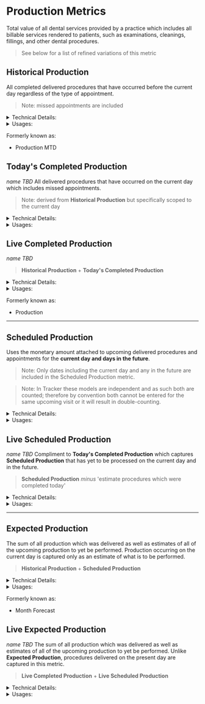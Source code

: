 # Production Metrics

Total value of all dental services provided by a practice which includes all billable services rendered to patients, such as examinations, cleanings, fillings, and other dental procedures.

> See below for a list of refined variations of this metric

## Historical Production
All completed delivered procedures that have occurred before the current day regardless of the type of appointment.

> Note: missed appointments are included

<details>
<summary>Technical Details:</summary>

* DeliveredProcedure
  * entryDate must be prior to the current day
  * deletedAt must be null
  * isCompleted must be true
    * `EXCEPTION: Tracker prior to 3.21.0 does not reliably set isCompleted and therefore must be ignored from consideration`
  * in rare cases when duplicate entries exist for one pmsId, then the maximum totalAmount present across those records is used in the evaluation
  * `Note: isDeletedFromPms is not evaluated at this point`
</details>

<details>
  <summary>Usages:</summary>

### Dashboard
* 30 Days Average
### Reporting
* Production (Huron only so far)
  * Total Production
  * Practice Production by Type
    * Total Production (segregated by type)
  * Practitioner Production 
    * Total Production (segregated by practitioner)
* Practice Performance 
  * Billed Production
* Provider Performance
  * Billed Production

</details>

Formerly known as:
* Production MTD

## Today's Completed Production
_name TBD_
All delivered procedures that have occurred on the current day which includes missed appointments.

> Note: derived from **Historical Production** but specifically scoped to the current day

<details>
<summary>Technical Details:</summary>

* DeliveredProcedure
  * see definition in **Historical Production** except:
    * entryDate must be the current day
</details>

<details>
  <summary>Usages:</summary>

#### Dashboard
* Today's Billed Production
#### Reporting

</details>

## Live Completed Production
_name TBD_
> **Historical Production** + **Today's Completed Production**

<details>
<summary>Technical Details:</summary>

* see [Historical Production](#historical-production)
* see [Today's Completed Production](#todays-completed-production)
</details>

<details>
  <summary>Usages:</summary>

#### Dashboard
* Month Gross
* Production Bar
* YTD Production
#### Reporting
</details>

Formerly known as:
* Production

***

## Scheduled Production
Uses the monetary amount attached to upcoming delivered procedures and appointments for the **current day and days in the future**.

> Note: Only dates including the current day and any in the future are included in the Scheduled Production metric.

> Note: In Tracker these models are independent and as such both are counted; therefore by convention both cannot be entered for the same upcoming visit or it will result in double-counting.

<details>
<summary>Technical Details:</summary>

* DeliveredProcedure
  * uses totalAmount
  * entryDate must be current day or in the future
  * isCompleted is ignored
  * deletedAt must be null
  * in rare cases when duplicate entries exist for one pmsId, then the maximum totalAmount present across those records is used in the evaluation
  * `Note: isDeletedFromPms is not evaluated at this point`
* Appointments
  * uses estimatedRevenue
  * startDate must be current day or in the future
  * deletedAt must be null
  * isMissed must be false
  * isCancelled is false
  * isDeleted must be false
  * isPending must be false
</details>

<details>
  <summary>Usages:</summary>

#### Dashboard
* Today's Scheduled (to be verified)
#### Reporting
* Practice Performance
  * Scheduled Production
* Provider Performance
  * Scheduled Production
</details>

## Live Scheduled Production
_name TBD_
Compliment to **Today's Completed Production** which captures **Scheduled Production** that has yet to be processed on the current day and in the future.
> **Scheduled Production** _minus_ 'estimate procedures which were completed today' 

<details>
<summary>Technical Details:</summary>

* see [Scheduled Production](#scheduled-production)
* excludes procedures that would now be captured in **Today's Completed Production**
</details>

<details>
  <summary>Usages:</summary>

#### Dashboard
#### Reporting
</details>

***

## Expected Production
The sum of all production which was delivered as well as estimates of all of the upcoming production to yet be performed. Production occurring on the current day is captured only as an estimate of what is to be performed.

> **Historical Production** + **Scheduled Production**

<details>
<summary>Technical Details:</summary>

* see [Historical Production](#historical-production)
* see [Scheduled Production](#scheduled-production)
</details>

<details>
  <summary>Usages:</summary>

#### Dashboard
* Next 3 Days Schedule (to be verified)
#### Reporting
* Practice Performance
  * Month Forecast
  * Next Month Forecast
* Provider Performance
  * Month Forecast
  * Next Month Forecast

</details>

Formerly known as:
* Month Forecast

## Live Expected Production
_name TBD_
The sum of all production which was delivered as well as estimates of all of the upcoming production to yet be performed. Unlike **Expected Production**, procedures delivered on the present day are captured in this metric.

> **Live Completed Production** + **Live Scheduled Production**

<details>
<summary>Technical Details:</summary>

**Historical Production** + **Scheduled Production**

* see [Live Completed Production](#live-completed-production)
* see [Live Scheduled Production](#live-scheduled-production)
</details>

<details>
  <summary>Usages:</summary>

#### Dashboard
#### Reporting
</details>


